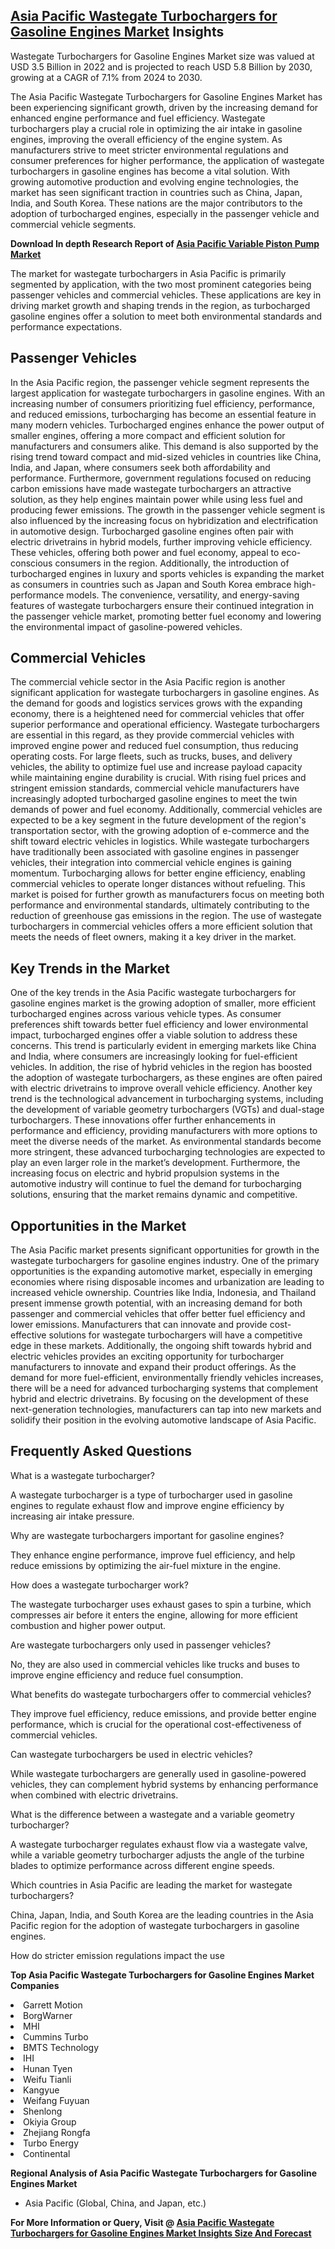 <h2><a href="https://www.verifiedmarketreports.com/download-sample/?rid=225696&amp;utm_source=Github-Feb&amp;utm_medium=219" target="_blank">Asia Pacific Wastegate Turbochargers for Gasoline Engines Market</a> Insights</h2><p>Wastegate Turbochargers for Gasoline Engines Market size was valued at USD 3.5 Billion in 2022 and is projected to reach USD 5.8 Billion by 2030, growing at a CAGR of 7.1% from 2024 to 2030.</p><p><p>The Asia Pacific Wastegate Turbochargers for Gasoline Engines Market has been experiencing significant growth, driven by the increasing demand for enhanced engine performance and fuel efficiency. Wastegate turbochargers play a crucial role in optimizing the air intake in gasoline engines, improving the overall efficiency of the engine system. As manufacturers strive to meet stricter environmental regulations and consumer preferences for higher performance, the application of wastegate turbochargers in gasoline engines has become a vital solution. With growing automotive production and evolving engine technologies, the market has seen significant traction in countries such as China, Japan, India, and South Korea. These nations are the major contributors to the adoption of turbocharged engines, especially in the passenger vehicle and commercial vehicle segments. <p><strong>Download In depth Research Report of <a href="https://www.verifiedmarketreports.com/download-sample/?rid=236118&amp;utm_source=Pulse-Dec&amp;utm_medium=219" target="_blank">Asia Pacific Variable Piston Pump Market</a></strong></p> The market for wastegate turbochargers in Asia Pacific is primarily segmented by application, with the two most prominent categories being passenger vehicles and commercial vehicles. These applications are key in driving market growth and shaping trends in the region, as turbocharged gasoline engines offer a solution to meet both environmental standards and performance expectations. <h2>Passenger Vehicles</h2> <p>In the Asia Pacific region, the passenger vehicle segment represents the largest application for wastegate turbochargers in gasoline engines. With an increasing number of consumers prioritizing fuel efficiency, performance, and reduced emissions, turbocharging has become an essential feature in many modern vehicles. Turbocharged engines enhance the power output of smaller engines, offering a more compact and efficient solution for manufacturers and consumers alike. This demand is also supported by the rising trend toward compact and mid-sized vehicles in countries like China, India, and Japan, where consumers seek both affordability and performance. Furthermore, government regulations focused on reducing carbon emissions have made wastegate turbochargers an attractive solution, as they help engines maintain power while using less fuel and producing fewer emissions. The growth in the passenger vehicle segment is also influenced by the increasing focus on hybridization and electrification in automotive design. Turbocharged gasoline engines often pair with electric drivetrains in hybrid models, further improving vehicle efficiency. These vehicles, offering both power and fuel economy, appeal to eco-conscious consumers in the region. Additionally, the introduction of turbocharged engines in luxury and sports vehicles is expanding the market as consumers in countries such as Japan and South Korea embrace high-performance models. The convenience, versatility, and energy-saving features of wastegate turbochargers ensure their continued integration in the passenger vehicle market, promoting better fuel economy and lowering the environmental impact of gasoline-powered vehicles. <h2>Commercial Vehicles</h2> <p>The commercial vehicle sector in the Asia Pacific region is another significant application for wastegate turbochargers in gasoline engines. As the demand for goods and logistics services grows with the expanding economy, there is a heightened need for commercial vehicles that offer superior performance and operational efficiency. Wastegate turbochargers are essential in this regard, as they provide commercial vehicles with improved engine power and reduced fuel consumption, thus reducing operating costs. For large fleets, such as trucks, buses, and delivery vehicles, the ability to optimize fuel use and increase payload capacity while maintaining engine durability is crucial. With rising fuel prices and stringent emission standards, commercial vehicle manufacturers have increasingly adopted turbocharged gasoline engines to meet the twin demands of power and fuel economy. Additionally, commercial vehicles are expected to be a key segment in the future development of the region's transportation sector, with the growing adoption of e-commerce and the shift toward electric vehicles in logistics. While wastegate turbochargers have traditionally been associated with gasoline engines in passenger vehicles, their integration into commercial vehicle engines is gaining momentum. Turbocharging allows for better engine efficiency, enabling commercial vehicles to operate longer distances without refueling. This market is poised for further growth as manufacturers focus on meeting both performance and environmental standards, ultimately contributing to the reduction of greenhouse gas emissions in the region. The use of wastegate turbochargers in commercial vehicles offers a more efficient solution that meets the needs of fleet owners, making it a key driver in the market. <h2>Key Trends in the Market</h2> <p>One of the key trends in the Asia Pacific wastegate turbochargers for gasoline engines market is the growing adoption of smaller, more efficient turbocharged engines across various vehicle types. As consumer preferences shift towards better fuel efficiency and lower environmental impact, turbocharged engines offer a viable solution to address these concerns. This trend is particularly evident in emerging markets like China and India, where consumers are increasingly looking for fuel-efficient vehicles. In addition, the rise of hybrid vehicles in the region has boosted the adoption of wastegate turbochargers, as these engines are often paired with electric drivetrains to improve overall vehicle efficiency. Another key trend is the technological advancement in turbocharging systems, including the development of variable geometry turbochargers (VGTs) and dual-stage turbochargers. These innovations offer further enhancements in performance and efficiency, providing manufacturers with more options to meet the diverse needs of the market. As environmental standards become more stringent, these advanced turbocharging technologies are expected to play an even larger role in the market’s development. Furthermore, the increasing focus on electric and hybrid propulsion systems in the automotive industry will continue to fuel the demand for turbocharging solutions, ensuring that the market remains dynamic and competitive. <h2>Opportunities in the Market</h2> <p>The Asia Pacific market presents significant opportunities for growth in the wastegate turbochargers for gasoline engines industry. One of the primary opportunities is the expanding automotive market, especially in emerging economies where rising disposable incomes and urbanization are leading to increased vehicle ownership. Countries like India, Indonesia, and Thailand present immense growth potential, with an increasing demand for both passenger and commercial vehicles that offer better fuel efficiency and lower emissions. Manufacturers that can innovate and provide cost-effective solutions for wastegate turbochargers will have a competitive edge in these markets. Additionally, the ongoing shift towards hybrid and electric vehicles provides an exciting opportunity for turbocharger manufacturers to innovate and expand their product offerings. As the demand for more fuel-efficient, environmentally friendly vehicles increases, there will be a need for advanced turbocharging systems that complement hybrid and electric drivetrains. By focusing on the development of these next-generation technologies, manufacturers can tap into new markets and solidify their position in the evolving automotive landscape of Asia Pacific. <h2>Frequently Asked Questions</h2> <p>What is a wastegate turbocharger?</p> <p>A wastegate turbocharger is a type of turbocharger used in gasoline engines to regulate exhaust flow and improve engine efficiency by increasing air intake pressure.</p> <p>Why are wastegate turbochargers important for gasoline engines?</p> <p>They enhance engine performance, improve fuel efficiency, and help reduce emissions by optimizing the air-fuel mixture in the engine.</p> <p>How does a wastegate turbocharger work?</p> <p>The wastegate turbocharger uses exhaust gases to spin a turbine, which compresses air before it enters the engine, allowing for more efficient combustion and higher power output.</p> <p>Are wastegate turbochargers only used in passenger vehicles?</p> <p>No, they are also used in commercial vehicles like trucks and buses to improve engine efficiency and reduce fuel consumption.</p> <p>What benefits do wastegate turbochargers offer to commercial vehicles?</p> <p>They improve fuel efficiency, reduce emissions, and provide better engine performance, which is crucial for the operational cost-effectiveness of commercial vehicles.</p> <p>Can wastegate turbochargers be used in electric vehicles?</p> <p>While wastegate turbochargers are generally used in gasoline-powered vehicles, they can complement hybrid systems by enhancing performance when combined with electric drivetrains.</p> <p>What is the difference between a wastegate and a variable geometry turbocharger?</p> <p>A wastegate turbocharger regulates exhaust flow via a wastegate valve, while a variable geometry turbocharger adjusts the angle of the turbine blades to optimize performance across different engine speeds.</p> <p>Which countries in Asia Pacific are leading the market for wastegate turbochargers?</p> <p>China, Japan, India, and South Korea are the leading countries in the Asia Pacific region for the adoption of wastegate turbochargers in gasoline engines.</p> <p>How do stricter emission regulations impact the use</p><p><strong>Top Asia Pacific Wastegate Turbochargers for Gasoline Engines Market Companies</strong></p><div data-test-id=""><p><li>Garrett Motion</li><li> BorgWarner</li><li> MHI</li><li> Cummins Turbo</li><li> BMTS Technology</li><li> IHI</li><li> Hunan Tyen</li><li> Weifu Tianli</li><li> Kangyue</li><li> Weifang Fuyuan</li><li> Shenlong</li><li> Okiyia Group</li><li> Zhejiang Rongfa</li><li> Turbo Energy</li><li> Continental</li></p><div><strong>Regional Analysis of&nbsp;Asia Pacific Wastegate Turbochargers for Gasoline Engines Market</strong></div><ul><li dir="ltr"><p dir="ltr">Asia Pacific (Global, China, and Japan, etc.)</p></li></ul><p><strong>For More Information or Query, Visit @&nbsp;</strong><strong><a href="https://www.verifiedmarketreports.com/product/wastegate-turbochargers-for-gasoline-engines-market/?utm_source=Github-Feb&amp;utm_medium=219" target="_blank">Asia Pacific Wastegate Turbochargers for Gasoline Engines Market Insights Size And Forecast</a></strong></p></div><h2>&nbsp;</h2><div data-test-id="">&nbsp;</div>
